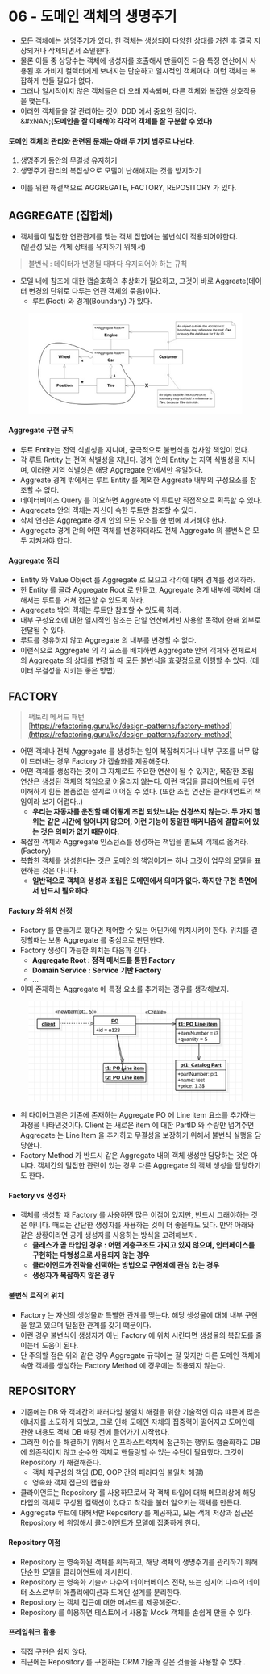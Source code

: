 # 06 - 도메인 객체의 생명주기

* 모든 객체에는 생명주기가 있다. 한 객체는 생성되어 다양한 상태를 거친 후 결국 저장되거나 삭제되면서 소멸한다.&#x20;
* 물론 이들 중 상당수는 객체에 생성자를 호출해서 만들어진 다음 특정 연산에서 사용된 후 가비지 컬렉터에게 보내지는 단순하고 일시적인 객체이다. 이런 객체는 복잡하게 만들 필요가 없다.&#x20;
* 그러나 일시적이지 않은 객체들은 더 오래 지속되며, 다른 객체와 복잡한 상호작용을 맺는다.&#x20;
* 이러한 객체들을 잘 관리하는 것이 DDD 에서 중요한 점이다. \
  &#xNAN;**(도메인을 잘 이해해야 각각의 객체를 잘 구분할 수 있다)**

#### 도메인 객체의 관리와 관련된 문제는 아래 두 가지 범주로 나뉜다.&#x20;

1. 생명주기 동안의 무결성 유지하기&#x20;
2. 생명주기 관리의 복잡성으로 모델이 난해해지는 것을 방지하기&#x20;

* 이를 위한 해결책으로  AGGREGATE, FACTORY, REPOSITORY 가 있다.&#x20;

## AGGREGATE (집합체)

* 객체들이 밀접한 연관관계를 맺는 객체 집합에는 불변식이 적용되어야한다. \
  (일관성 있는 객체 상태를 유지하기 위해서)&#x20;

> 불변식 : 데이터가 변경될 때마다 유지되어야 하는 규칙

* 모델 내에 참조에 대한 캡슐호하의 추상화가 필요하고, 그것이 바로 Aggreate(데이터 변경의 단위로 다루는 연관 객체의 묶음)이다.&#x20;
  * 루트(Root) 와 경계(Boundary) 가 있다.&#x20;

<figure><img src="../../../../.gitbook/assets/image (6) (1) (1).png" alt=""><figcaption></figcaption></figure>

#### Aggregate 구현 규칙&#x20;

* 루트 Entity는 전역 식별성을 지니며, 궁극적으로 불변식을 검사할 책임이 있다.&#x20;
* 각 루트 Rntity 는 전역 식별성을 지닌다. 경계 안의 Entity 는 지역 식별성을 지니며, 이러한 지역 식별성은 해당 Aggregate 안에서만 유일하다.&#x20;
* Aggreate 경계 밖에서는 루트 Entity 를 제외한 Aggreate 내부의 구성요소를 참조할 수 없다.&#x20;
* 데이터베이스 Query 를 이요하면 Aggreate 의 루트만 직접적으로 획득할 수 있다.&#x20;
* Aggregate 안의 객체는 자신이 속한 루트만 참조할 수 있다.&#x20;
* 삭제 연산은 Aggregate 경계 안의 모든 요소를 한 번에 제거해야 한다.&#x20;
* Aggregate 경계 안의 어떤 객체를 변경하더라도 전체 Aggregate 의 불변식은 모두 지켜져야 한다.&#x20;

#### Aggregate 정리

* Entity 와 Value Object 를 Aggregate 로 모으고 각각에 대해 경계를 정의하라.&#x20;
* 한 Entity 를 골라 Aggregate  Root 로 만들고, Aggregate 경계 내부에 객체에 대해서는 루트를 거쳐 접근할 수 있도록 하라.&#x20;
* Aggregate 밖의 객체는 루트만 참조할 수 있도록 하라.&#x20;
* 내부 구성요소에 대한 일시적인 참조는 단일 연산에서만 사용할 목적에 한해 외부로 전달될 수 있다.&#x20;
* 루트를 경유하지 않고 Aggregate 의 내부를 변경할 수 없다.&#x20;
* 이런식으로 Aggregate 의 각 요소를 배치하면 Aggregate 안의 객체와 전체로서의 Aggregate 의 상태를 변경할 때 모든 불변식을 효괒정으로 이행할 수 있다. (데이터 무결성을 지키는 좋은 방법)

## FACTORY

> 팩토리 메서드 패턴 \
> [https://refactoring.guru/ko/design-patterns/factory-method](https://refactoring.guru/ko/design-patterns/factory-method)

* 어떤 객체나 전체 Aggregate 를 생성하는 일이 복잡해지거나 내부 구조를 너무 많이 드러내는 경우 Factory 가 캡슐화를 제공해준다.&#x20;
* 어떤 객체를 생성하는 것이 그 자체로도 주요한 연산이 될 수 있지만, 복잡한 조립 연산은 생성된 객체의 책임으로 어울리지 않는다. 이런 책임을 클라이언트에 두면 이해하기 힘든 볼품없는 설계로 이어질 수 있다. (또한 조립 연산은 클라이언트의 책임이라 보기 어렵다..)&#x20;
  * &#x20;**우리는 자동차를 운전할 때 어떻게 조립 되었느냐는 신경쓰지 않는다. 두 가지 행위는 같은 시간에 일어나지 않으며, 이런 기능이 동일한 매커니즘에 결합되어 있는 것은 의미가 없기 때문이다.**&#x20;
* 복잡한 객체와 Aggregate 인스턴스를 생성하는 책임을 별도의 객체로 옮겨라. (Factory)
* 복합한 객체를 생성한다는 것은 도메인의 책임이기는 하나 그것이 업무의 모델을 표현하는 것은 아니다.&#x20;
  * **일반적으로 객체의 생성과 조립은 도메인에서 의미가 없다. 하지만 구현 측면에서 반드시 필요하다.**&#x20;

#### Factory 와 위치 선정&#x20;

* Factory 를 만들기로 했다면 제어할 수 있는 어딘가에 위치시켜야 한다. 위치를 결정할때는 보통 Aggregate 를 중심으로 판단한다.&#x20;
* Factory 생성이 가능한 위치는 다음과 같다 .
  * **Aggregate Root : 정적 메서드를 통한 Factory**&#x20;
  * **Domain Service : Service 기반 Factory**
  * ...&#x20;
* 이미 존재하는 Aggregate 에 특정 요소를 추가하는 경우를 생각해보자.&#x20;

<figure><img src="../../../../.gitbook/assets/image (1) (1) (1) (1).png" alt=""><figcaption></figcaption></figure>

* 위 다이어그램은 기존에 존재하는 Aggregate PO 에 Line item 요소를 추가하는 과정을 나타낸것이다. Client 는 새로운 item 에 대한 PartID 와 수량만 넘겨주면 Aggregate 는 Line Item 을 추가하고 무결성을 보장하기 위해서 불변식 실행을 담당한다.&#x20;
* Factory Method 가 반드시 같은 Aggregate 내의 객체 생성만 담당하는 것은 아니다. 객체간의 밀접한 관련이 있는 경우 다른 Aggregate 의 객체 생성을 담당하기도 한다.&#x20;

#### Factory vs 생성자&#x20;

* 객체를 생성할 때 Factory 를 사용하면 많은 이점이 있지만, 반드시 그래야하는 것은 아니다. 때로는 간단한 생성자를 사용하는 것이 더 좋을때도 있다. 만약 아래와 같은 상황이라면 공개 생성자를 사용하는 방식을 고려해보자.&#x20;
  * **클래스가 곧 타입인 경우 : 어떤 계층구조도 가지고 있지 않으며, 인터페이스를 구현하는 다형성으로 사용되지 않는 경우**&#x20;
  * **클라이언트가 전략을 선택하는 방법으로 구현체에 관심 있는 경우**&#x20;
  * **생성자가 복잡하지 않은 경우**&#x20;

#### 불변식 로직의 위치&#x20;

* Factory 는 자신의 생성물과 특별한 관계를 맺는다. 해당 생성물에 대해 내부 구현을 알고 있으며 밀접한 관계를 갖기 떄문이다.&#x20;
* 이런 경우 불변식이 생성자가 아닌 Factory 에 위치 시킨다면 생성물의 복잡도를 줄이는데 도움이 된다.&#x20;
* 단 주의할 점은 위와 같은 경우 Aggregate 규칙에는 잘 맞지만 다른 도메인 객체에 속한 객체를 생성하는 Factory Method 에 경우에는 적용되지 않는다.&#x20;

## REPOSITORY

* 기존에는 DB 와 객체간의 패러다임 불일치 해결을 위한 기술적인 이슈 떄문에 많은 에너지를 소모하게 되었고, 그로 인해 도메인 자체의 집중력이 떨어지고 도메인에 관한 내용도 객체 DB 매핑 전에 들어가기 시작했다.&#x20;
* 그러한 이슈를 해결하기 위해서 인프라스트럭처에 접근하는 행위도 캡슐화하고 DB 에 의존적이지 않고 순수한 객체로 핸들링할 수 있는 수단이 필요했다. 그것이 Repository 가 해결해준다.&#x20;
  * 객체 재구성의 책임 (DB, OOP 간의 패러다임 불일치 해결)&#x20;
  * 영속화 객체 접근의 캡슐화&#x20;
* 클라이언트는 Repository 를 사용하므로써 각 객체 타입에 대해 메모리상에 해당 타입의 객체로 구성된 컬랙션이 있다고 착각을 불러 일으키는 객체를 만든다.&#x20;
* Aggregate 루트에 대해서만 Repository 를 제공하고, 모든 객체 저장과 접근은 Repository 에 위임해서 클라이언트가 모델에 집중하게 한다.&#x20;

#### Repository 이점&#x20;

* Repository 는 영속화된 객체를 획득하고, 해당 객체의 생명주기를 관리하기 위해 단순한 모델을 클라이언트에 제시한다.&#x20;
* Repository 는 영속화 기술과 다수의 데이터베이스 전략, 또는 심지어 다수의 데이터 소스로부터 애플리에이션과 도메인 설계를 분리한다.&#x20;
* Repository 는 객체 접근에 대한 메서드를 제공해준다.&#x20;
* Repository 를 이용하면 테스트에서 사용할 Mock 객체를 손쉽게 만들 수 있다.&#x20;

#### 프레임워크 활용&#x20;

* 직접 구현은 쉽지 않다.&#x20;
* 최근에는 Repository 를 구현하는 ORM 기술과 같은 것들을 사용할 수 있다 .
